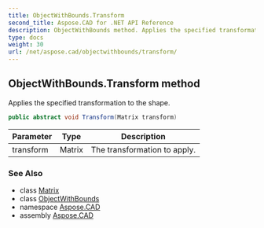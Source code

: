 ```yaml
---
title: ObjectWithBounds.Transform
second_title: Aspose.CAD for .NET API Reference
description: ObjectWithBounds method. Applies the specified transformation to the shape
type: docs
weight: 30
url: /net/aspose.cad/objectwithbounds/transform/
---
```

## ObjectWithBounds.Transform method

Applies the specified transformation to the shape.

```csharp
public abstract void Transform(Matrix transform)
```

| Parameter | Type | Description |
| --- | --- | --- |
| transform | Matrix | The transformation to apply. |

### See Also

* class [Matrix](../../matrix/)
* class [ObjectWithBounds](../)
* namespace [Aspose.CAD](../../../aspose.cad/)
* assembly [Aspose.CAD](../../../)


